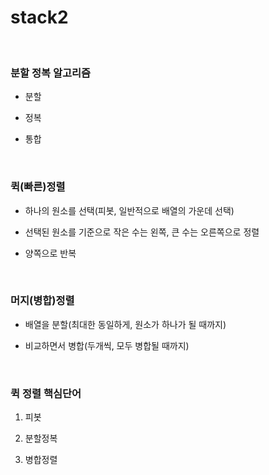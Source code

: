 # stack2

<br>

### 분할 정복 알고리즘

- 분할

- 정복

- 통합

<br>

### 퀵(빠른)정렬

- 하나의 원소를 선택(피봇, 일반적으로 배열의 가운데 선택)

- 선택된 원소를 기준으로 작은 수는 왼쪽, 큰 수는 오른쪽으로 정렬

- 양쪽으로 반복

<br>

### 머지(병합)정렬

- 배열을 분할(최대한 동일하게, 원소가 하나가 될 때까지)

- 비교하면서 병합(두개씩, 모두 병합될 때까지)

<br>

### 퀵 정렬 핵심단어

1. 피봇

2. 분할정복

3. 병합정렬